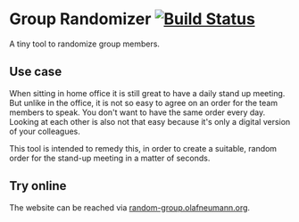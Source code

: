 # Group Randomizer  [![Build Status](https://github.com/noxone/group-randomizer/actions/workflows/test.yml/badge.svg)](https://github.com/noxone/group-randomizer/actions)

A tiny tool to randomize group members.

## Use case

When sitting in home office it is still great to have a daily stand up meeting. But unlike in the office, it is not so easy to agree on an order for the team members to speak. You don't want to have the same order every day. Looking at each other is also not that easy because it's only a digital version of your colleagues.

This tool is intended to remedy this, in order to create a suitable, random order for the stand-up meeting in a matter of seconds.

## Try online

The website can be reached via [random-group.olafneumann.org](https://random-group.olafneumann.org).
